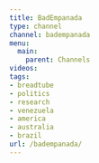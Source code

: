```yaml
---
title: BadEmpanada
type: channel
channel: badempanada
menu:
  main:
    parent: Channels
videos:
tags:
- breadtube
- politics
- research
- venezuela
- america
- australia
- brazil
url: /badempanada/
---
```

